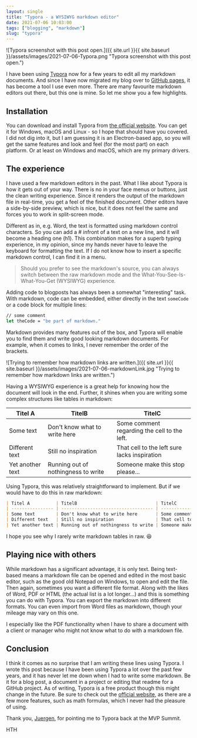 ```yaml
---
layout: single
title: "Typora - a WYSIWYG markdown editor"
date: 2021-07-06 10:03:00
tags: ["blogging", "markdown"]
slug: "typora"
---
```


![Typora screenshot with this post open.]({{ site.url }}{{ site.baseurl }}/assets/images/2021-07-06-Typora.png "Typora screenshot with this post open.")

I have been using [Typora](https://typora.io/) now for a few years to edit all my markdown documents. And since I have now migrated my blog over to [GitHub pages](https://mallibone.com/post/miniblog-to-jekyll), it has become a tool I use even more. There are many favourite markdown editors out there, but this one is mine. So let me show you a few highlights.

<!--more-->

## Installation

You can download and install Typora from [the official website](https://typora.io/). You can get it for Windows, macOS and Linux - so I hope that should have you covered. I did not dig into it, but I am guessing it is an Electron-based app, so you will get the same features and look and feel (for the most part) on each platform. Or at least on Windows and macOS, which are my primary drivers.

## The experience

I have used a few markdown editors in the past. What I like about Typora is how it gets out of your way. There is no in your face menus or buttons, just the clean writing experience. Since it renders the output of the markdown file in real-time, you get a feel of the finished document. Other editors have a side-by-side preview, which is nice, but it does not feel the same and forces you to work in split-screen mode.

Different as in, e.g. Word, the text is formatted using markdown control characters. So you can add a # infront of a text on a new line, and it will become a heading one (h1). This combination makes for a superb typing experience, in my opinion, since my hands never have to leave the keyboard for formatting the text. If I do not know how to insert a specific markdown control, I can find it in a menu.

> Should you prefer to see the markdown's source, you can always switch between the raw markdown mode and the What-You-See-Is-What-You-Get (WYSIWYG) experience.

Adding code to blogposts has always been a somewhat "interesting" task. With markdown, code can be embedded, either directly in the text `someCode` or a code block for multiple lines:

```ocaml
// some comment
let theCode = "be part of markdown."
```

Markdown provides many features out of the box, and Typora will enable you to find them and write good looking markdown documents. For example, when it comes to links, I never remember the order of the brackets.

![Trying to remember how markdown links are written.]({{ site.url }}{{ site.baseurl }}/assets/images/2021-07-06-markdownLink.jpg "Trying to remember how markdown links are written.")

Having a WYSIWYG experience is a great help for knowing how the document will look in the end. Further, it shines when you are writing some complex structures like tables in markdown:

| Titel A          | TitelB                              | TitelC                                       |
| ---------------- | ----------------------------------- | -------------------------------------------- |
| Some text        | Don't know what to write here       | Some comment regarding the cell to the left. |
| Different text   | Still no inspiration                | That cell to the left sure lacks inspiration |
| Yet another text | Running out of nothingness to write | Someone make this stop please...             |

Using Typora, this was relatively straightforward to implement. But if we would have to do this in raw markdown:

```markdown
| Titel A          | TitelB                              | TitelC                                       |
| ---------------- | ----------------------------------- | -------------------------------------------- |
| Some text        | Don't know what to write here       | Some comment regarding the cell to the left. |
| Different text   | Still no inspiration                | That cell to the left sure lacks inspiration |
| Yet another text | Running out of nothingness to write | Someone make this stop please...             |
```

I hope you see why I rarely write markdown tables in raw. 😆

## Playing nice with others

While markdown has a significant advantage, it is only text. Being text-based means a markdown file can be opened and edited in the most basic editor, such as the good old Notepad on Windows, to open and edit the file. Then again, sometimes you want a different file format. Along with the likes of Word, PDF or HTML (the actual list is a lot longer...) and this is something you can do with Typora. You can export the markdown into different formats. You can even import from Word files as markdown, though your mileage may vary on this one.

I especially like the PDF functionality when I have to share a document with a client or manager who might not know what to do with a markdown file.

## Conclusion

I think it comes as no surprise that I am writing these lines using Typora. I wrote this post because I have been using Typora a lot over the past few years, and it has never let me down when I had to write some markdown. Be it for a blog post, a document in a project or editing that readme for a GitHub project. As of writing, Typora is a free product though this might change in the future. Be sure to check out the [official website](https://typora.io/), as there are a few more features, such as math formulas, which I never had the pleasure of using.

Thank you, [Juergen](https://twitter.com/sharpcms), for pointing me to Typora back at the MVP Summit.

HTH